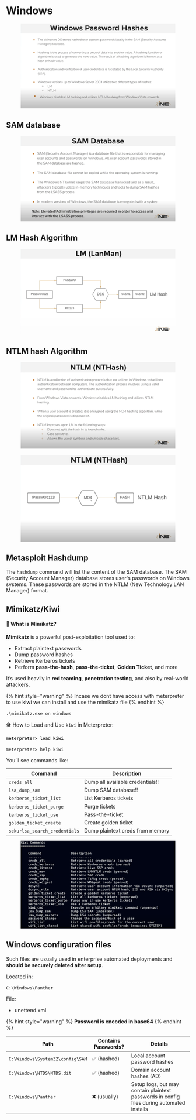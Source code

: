 # Windows

<figure><img src="../../../../.gitbook/assets/image (4) (1).png" alt=""><figcaption></figcaption></figure>

## SAM database

<figure><img src="../../../../.gitbook/assets/image (7).png" alt=""><figcaption></figcaption></figure>

## LM Hash Algorithm

<figure><img src="../../../../.gitbook/assets/image (8).png" alt=""><figcaption></figcaption></figure>

## NTLM hash Algorithm

<figure><img src="../../../../.gitbook/assets/image (9).png" alt=""><figcaption></figcaption></figure>

<figure><img src="../../../../.gitbook/assets/image (11).png" alt=""><figcaption></figcaption></figure>

## Metasploit Hashdump

The `hashdump` command will list the content of the SAM database. The SAM (Security Account Manager) database stores user's passwords on Windows systems. These passwords are stored in the NTLM (New Technology LAN Manager) format.

## &#x20;Mimikatz/**Kiwi**

#### 🧠 What is **Mimikatz**?

**Mimikatz** is a powerful post-exploitation tool used to:

* Extract plaintext passwords
* Dump password hashes
* Retrieve Kerberos tickets
* Perform **pass-the-hash**, **pass-the-ticket**, **Golden Ticket**, and more

It’s used heavily in **red teaming**, **penetration testing**, and also by real-world attackers.

{% hint style="warning" %}
Incase we dont have access with meterpreter to use kiwi we can install and use the mimikatz file
{% endhint %}

```
.\mimikatz.exe on windows
```

🛠️ How to Load and Use `kiwi` in Meterpreter:

<pre><code><strong>meterpreter> load kiwi
</strong></code></pre>

```
meterpreter> help kiwi
```

You’ll see commands like:

| Command                       | Description                      |
| ----------------------------- | -------------------------------- |
| `creds_all`                   | Dump all available credentials!! |
| `lsa_dump_sam`                | Dump SAM database!!              |
| `kerberos_ticket_list`        | List Kerberos tickets            |
| `kerberos_ticket_purge`       | Purge tickets                    |
| `kerberos_ticket_use`         | Pass-the-ticket                  |
| `golden_ticket_create`        | Create golden ticket             |
| `sekurlsa_search_credentials` | Dump plaintext creds from memory |

<figure><img src="../../../../.gitbook/assets/Screenshot 2025-07-17 203009.png" alt=""><figcaption></figcaption></figure>

## &#x20;**Windows configuration files**

Such files are usually used in enterprise automated deployments and **should be securely deleted after setup**.

Located in:

```
C:\Windows\Panther
```

File:

* unettend.xml

{% hint style="warning" %}
**Password is encoded in base64**
{% endhint %}

| Path                             | Contains Passwords? | Details                                                                                   |
| -------------------------------- | ------------------- | ----------------------------------------------------------------------------------------- |
| `C:\Windows\System32\config\SAM` | ✅ (hashed)          | Local account password hashes                                                             |
| `C:\Windows\NTDS\NTDS.dit`       | ✅ (hashed)          | Domain account hashes (AD)                                                                |
| `C:\Windows\Panther`             | ❌ (usually)         | Setup logs, but may contain plaintext passwords in config files during automated installs |

